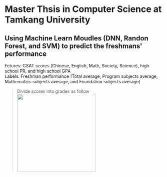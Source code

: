 # Master Thsis in Computer Science at Tamkang University
## Using Machine Learn Moudles (DNN, Randon Forest, and SVM) to predict the freshmans' performance<br>
Fetures: GSAT scores (Chinese, English, Math, Society, Science), high school PR, and high school GPA<br>
Labels: Freshman performance (Total average, Program subjects average, Mathematics subjects average, and Foundation subjects average)<br>
>Divide scores into grades as follow<br>
><img src="https://github.com/SS-rong/MS_Research-/blob/main/IMG/category.png" width="250" height="250">
